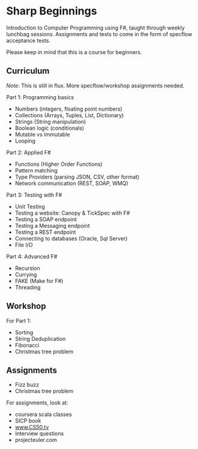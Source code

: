 Sharp Beginnings
===============

Introduction to Computer Programming using F#, taught through weekly lunchbag sessions. Assignments and tests to come in the form of specflow acceptance tests.

Please keep in mind that this is a course for beginners.

Curriculum
---------------

*Note*: This is still in flux. More specflow/workshop assignments needed.

Part 1: Programming basics
- Numbers (integers, floating point numbers)
- Collections (Arrays, Tuples, List, Dictionary)
- Strings (String manipulation)
- Boolean logic (conditionals)
- Mutable vs Immutable
- Looping

Part 2: Applied F#
- Functions (Higher Order Functions)
- Pattern matching
- Type Providers (parsing JSON, CSV, other format)
- Network communication (REST, SOAP, WMQ)

Part 3: Testing with F#
- Unit Testing
- Testing a website: Canopy & TickSpec with F#
- Testing a SOAP endpoint
- Testing a Messaging endpoint
- Testing a REST endpoint
- Connecting to databases (Oracle, Sql Server)
- File I/O

Part 4: Advanced F#
- Recursion
- Currying
- FAKE (Make for F#)
- Threading
 
Workshop
---------

For Part 1:
- Sorting
- String Deduplication
- Fibonacci
- Christmas tree problem

Assignments
------------
- Fizz buzz
- Christmas tree problem

For assignments, look at:
- coursera scala classes
- SICP book
- www.CS50.tv
- Interview questions
- projecteuler.com
